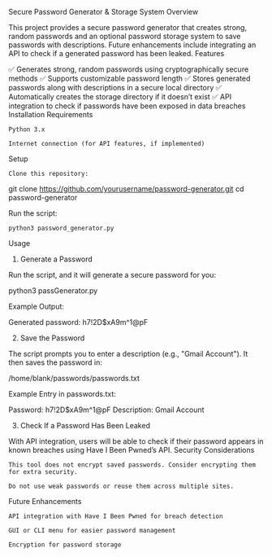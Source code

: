 Secure Password Generator & Storage System
Overview

This project provides a secure password generator that creates strong, random passwords and an optional password storage system to save passwords with descriptions. Future enhancements include integrating an API to check if a generated password has been leaked.
Features

✅ Generates strong, random passwords using cryptographically secure methods
✅ Supports customizable password length
✅ Stores generated passwords along with descriptions in a secure local directory
✅ Automatically creates the storage directory if it doesn’t exist
✅ API integration to check if passwords have been exposed in data breaches
Installation
Requirements

    Python 3.x

    Internet connection (for API features, if implemented)

Setup

    Clone this repository:

git clone https://github.com/yourusername/password-generator.git
cd password-generator

Run the script:

    python3 password_generator.py

Usage
1. Generate a Password

Run the script, and it will generate a secure password for you:

python3 passGenerator.py

Example Output:

Generated password: h7!2D$xA9m^1@pF

2. Save the Password

The script prompts you to enter a description (e.g., "Gmail Account"). It then saves the password in:

/home/blank/passwords/passwords.txt

Example Entry in passwords.txt:

Password: h7!2D$xA9m^1@pF
Description: Gmail Account

3. Check If a Password Has Been Leaked

With API integration, users will be able to check if their password appears in known breaches using Have I Been Pwned’s API.
Security Considerations

    This tool does not encrypt saved passwords. Consider encrypting them for extra security.

    Do not use weak passwords or reuse them across multiple sites.

Future Enhancements

    API integration with Have I Been Pwned for breach detection

    GUI or CLI menu for easier password management

    Encryption for password storage
